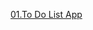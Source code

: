 [01.To Do List App](https://eswarchinthakayala-webdesign.github.io/Java-Script-Projects/01.TO%20DO%20LIST/index.html)
